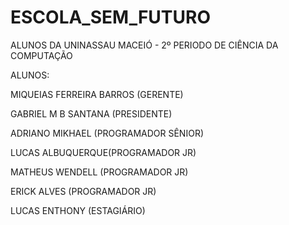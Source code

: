 # ESCOLA_SEM_FUTURO  
ALUNOS DA UNINASSAU MACEIÓ - 2º PERIODO DE CIÊNCIA DA COMPUTAÇÃO

ALUNOS:

MIQUEIAS FERREIRA BARROS (GERENTE)

GABRIEL M B SANTANA (PRESIDENTE)

ADRIANO MIKHAEL (PROGRAMADOR SÊNIOR)

LUCAS ALBUQUERQUE(PROGRAMADOR JR)

MATHEUS WENDELL (PROGRAMADOR JR)

ERICK ALVES (PROGRAMADOR JR)

LUCAS ENTHONY (ESTAGIÁRIO)
